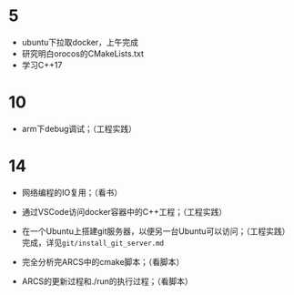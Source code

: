 # 5

- ubuntu下拉取docker，上午完成
- 研究明白orocos的CMakeLists.txt
- 学习C++17

# 10

- arm下debug调试；（工程实践）

# 14

- 网络编程的IO复用；（看书）
- 通过VSCode访问docker容器中的C++工程；（工程实践）
- 在一个Ubuntu上搭建git服务器，以便另一台Ubuntu可以访问；（工程实践）完成，详见`git/install_git_server.md`
- 完全分析完ARCS中的cmake脚本；（看脚本）

- ARCS的更新过程和./run的执行过程；（看脚本）